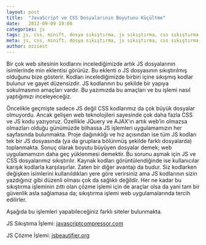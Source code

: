 ```yaml
---
layout: post
title:  "JavaScript ve CSS Dosyalarının Boyutunu Küçültme"
date:   2012-09-09 19:00
categories: js
tags: js, css, minift, dosya sıkıştırma, js sıkıştırma, css sıkıştırma
meta: js, css, minift, dosya sıkıştırma, js sıkıştırma, css sıkıştırma
author: ozziest
---
```


Bir çok web sitesinin kodlarını incelediğimizde artık JS dosyalarının isimlerinde min eklentisi görürüz. Bu eklenti o JS dosyasının sıkıştırılmış olduğunu bize gösterir. Kodları incelediğimizde birbiri içine sıkışmış kodlar bulunur ve gayet düzensizdir. JS kodlarının bu şekilde bir yapıya sokulmasının amaçları vardır. Bu yazımızda bu amaçları ve bu işlemi nasıl yaptığımızı inceleyeceğiz.

Öncelikle geçmişte sadece JS değil CSS kodlarımız da çok büyük dosyalar olmuyordu. Ancak gelişen web teknolojileri sayesinde çok daha fazla CSS ve JS kodu yazıyoruz. Özellikle JQuery ve AJAX’ın artık web’in olmazsa olmazları olduğu günümüzde bilhassa JS işlemleri uygulamamızın her sayfasında bulunmakta. Proje dağınıklığı ve hız açısından ise tüm JS kodları tek bir JS dosyasında (ya da gruplara bölünmüş şekilde farklı dosyalarda) toplanmakta. Sonuç olarak boyutu büyüyen dosyalar demek; web uygulamamızın daha geç yüklenmesi demektir. Bu sorunu aşmak için JS ve CSS dosyalarımız sıkıştırılır. Kaynak kodları görüntülendiğinde ise kullanıcılar karışık kodlarla karşılaşırlar. Zaten bir diğer avantajı da budur. Siz kodlarken değişken isimlerini kullanıldıkları yere göre verirsiniz ama JS kodlarının sizin yazdığınız gibi düzenli olması çok da sağlıklı değildir. Her ne kadar bu sıkıştırma işleminin zıttı olan çözme işlemi için de araçlar olsa da yani tam bir güvenlik asla sağlamasa da; sıkıştırma işlemi web uygulamalarında tercih edilirler.

Aşağıda bu işlemleri yapabileceğiniz farklı siteler bulunmakta.

JS Sıkıştıma İşlemi: [javascriptcompressor.com](http://javascriptcompressor.com/)

JS Çözme İşlemi: [jsbeautifier.org](http://jsbeautifier.org/)
